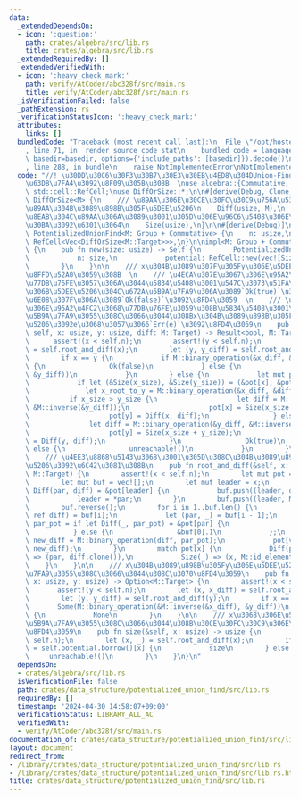 ```yaml
---
data:
  _extendedDependsOn:
  - icon: ':question:'
    path: crates/algebra/src/lib.rs
    title: crates/algebra/src/lib.rs
  _extendedRequiredBy: []
  _extendedVerifiedWith:
  - icon: ':heavy_check_mark:'
    path: verify/AtCoder/abc328f/src/main.rs
    title: verify/AtCoder/abc328f/src/main.rs
  _isVerificationFailed: false
  _pathExtension: rs
  _verificationStatusIcon: ':heavy_check_mark:'
  attributes:
    links: []
  bundledCode: "Traceback (most recent call last):\n  File \"/opt/hostedtoolcache/Python/3.10.14/x64/lib/python3.10/site-packages/onlinejudge_verify/documentation/build.py\"\
    , line 71, in _render_source_code_stat\n    bundled_code = language.bundle(stat.path,\
    \ basedir=basedir, options={'include_paths': [basedir]}).decode()\n  File \"/opt/hostedtoolcache/Python/3.10.14/x64/lib/python3.10/site-packages/onlinejudge_verify/languages/rust.py\"\
    , line 288, in bundle\n    raise NotImplementedError\nNotImplementedError\n"
  code: "//! \u30DD\u30C6\u30F3\u30B7\u30E3\u30EB\u4ED8\u304DUnion-Find  \n//! \u53EF\
    \u63DB\u7FA4\u3092\u8F09\u305B\u308B  \nuse algebra::{Commutative, Group};\nuse\
    \ std::cell::RefCell;\nuse DiffOrSize::*;\n\n#[derive(Debug, Clone, Copy)]\nenum\
    \ DiffOrSize<M> {\n    /// \u89AA\u306E\u30CE\u30FC\u30C9\u756A\u53F7\u3068\u3001\
    \u89AA\u304B\u3089\u898B\u305F\u5DEE\u5206\n    Diff(usize, M),\n    /// \u81EA\
    \u8EAB\u304C\u89AA\u306A\u3089\u3001\u305D\u306E\u96C6\u5408\u306E\u30B5\u30A4\
    \u30BA\u3092\u6301\u3064\n    Size(usize),\n}\n\n#[derive(Debug)]\npub struct\
    \ PotentializedUnionFind<M: Group + Commutative> {\n    n: usize,\n    potential:\
    \ RefCell<Vec<DiffOrSize<M::Target>>>,\n}\n\nimpl<M: Group + Commutative> PotentializedUnionFind<M>\
    \ {\n    pub fn new(size: usize) -> Self {\n        PotentializedUnionFind {\n\
    \            n: size,\n            potential: RefCell::new(vec![Size(1); size]),\n\
    \        }\n    }\n\n    /// x\u304B\u3089\u307F\u305Fy\u306E\u5DEE\u5206\u3092\
    \u8FFD\u52A0\u3059\u308B  \n    /// \u4ECA\u307E\u3067\u306E\u95A2\u4FC2\u3068\
    \u77DB\u76FE\u3057\u306A\u3044\u5834\u5408\u3001\u547C\u3073\u51FA\u3057\u524D\
    \u306B\u5DEE\u5206\u304C\u672A\u5B9A\u7FA9\u306A\u3089`Ok(true)`\u3001\u5B9A\u7FA9\
    \u6E08\u307F\u306A\u3089`Ok(false)`\u3092\u8FD4\u3059  \n    /// \u4ECA\u307E\u3067\
    \u306E\u95A2\u4FC2\u3068\u77DB\u76FE\u3059\u308B\u5834\u5408\u3001\u5143\u3005\
    \u5B9A\u7FA9\u3055\u308C\u3066\u3044\u308Bx\u304B\u3089\u898B\u305Fy\u306E\u5DEE\
    \u5206\u3092e\u3068\u3057\u3066`Err(e)`\u3092\u8FD4\u3059\n    pub fn relate(&mut\
    \ self, x: usize, y: usize, diff: M::Target) -> Result<bool, M::Target> {\n  \
    \      assert!(x < self.n);\n        assert!(y < self.n);\n        let (x, x_diff)\
    \ = self.root_and_diff(x);\n        let (y, y_diff) = self.root_and_diff(y);\n\
    \        if x == y {\n            if M::binary_operation(&x_diff, &diff) == y_diff\
    \ {\n                Ok(false)\n            } else {\n                Err(M::binary_operation(&M::inverse(&x_diff),\
    \ &y_diff))\n            }\n        } else {\n            let mut pot = self.potential.borrow_mut();\n\
    \            if let (&Size(x_size), &Size(y_size)) = (&pot[x], &pot[y]) {\n  \
    \              let x_root_to_y = M::binary_operation(&x_diff, &diff);\n      \
    \          if x_size > y_size {\n                    let diff = M::binary_operation(&x_root_to_y,\
    \ &M::inverse(&y_diff));\n                    pot[x] = Size(x_size + y_size);\n\
    \                    pot[y] = Diff(x, diff);\n                } else {\n     \
    \               let diff = M::binary_operation(&y_diff, &M::inverse(&x_root_to_y));\n\
    \                    pot[y] = Size(x_size + y_size);\n                    pot[x]\
    \ = Diff(y, diff);\n                }\n                Ok(true)\n            }\
    \ else {\n                unreachable!()\n            }\n        }\n    }\n\n\
    \    /// \u4EE3\u8868\u5143\u3068\u3001\u305D\u308C\u304B\u3089\u898B\u305F\u5DEE\
    \u5206\u3092\u6C42\u3081\u308B\n    pub fn root_and_diff(&self, x: usize) -> (usize,\
    \ M::Target) {\n        assert!(x < self.n);\n        let mut pot = self.potential.borrow_mut();\n\
    \        let mut buf = vec![];\n        let mut leader = x;\n        while let\
    \ Diff(par, diff) = &pot[leader] {\n            buf.push((leader, diff.clone()));\n\
    \            leader = *par;\n        }\n        buf.push((leader, M::id_element()));\n\
    \        buf.reverse();\n        for i in 1..buf.len() {\n            let (v,\
    \ ref diff) = buf[i];\n            let (par, _) = buf[i - 1];\n            let\
    \ par_pot = if let Diff(_, par_pot) = &pot[par] {\n                par_pot\n \
    \           } else {\n                &buf[0].1\n            };\n            let\
    \ new_diff = M::binary_operation(diff, par_pot);\n            pot[v] = Diff(leader,\
    \ new_diff);\n        }\n        match pot[x] {\n            Diff(par, ref diff)\
    \ => (par, diff.clone()),\n            Size(_) => (x, M::id_element()),\n    \
    \    }\n    }\n\n    /// x\u304B\u3089\u898B\u305Fy\u306E\u5DEE\u5206\u304C\u5B9A\
    \u7FA9\u3055\u308C\u3066\u3044\u308C\u3070\u8FD4\u3059\n    pub fn diff(&self,\
    \ x: usize, y: usize) -> Option<M::Target> {\n        assert!(x < self.n);\n \
    \       assert!(y < self.n);\n        let (x, x_diff) = self.root_and_diff(x);\n\
    \        let (y, y_diff) = self.root_and_diff(y);\n        if x == y {\n     \
    \       Some(M::binary_operation(&M::inverse(&x_diff), &y_diff))\n        } else\
    \ {\n            None\n        }\n    }\n\n    /// x\u3068\u306E\u5DEE\u5206\u304C\
    \u5B9A\u7FA9\u3055\u308C\u3066\u3044\u308B\u30CE\u30FC\u30C9\u306E\u6570\u3092\
    \u8FD4\u3059\n    pub fn size(&self, x: usize) -> usize {\n        assert!(x <\
    \ self.n);\n        let (x, _) = self.root_and_diff(x);\n        if let Size(size)\
    \ = self.potential.borrow()[x] {\n            size\n        } else {\n       \
    \     unreachable!()\n        }\n    }\n}\n"
  dependsOn:
  - crates/algebra/src/lib.rs
  isVerificationFile: false
  path: crates/data_structure/potentialized_union_find/src/lib.rs
  requiredBy: []
  timestamp: '2024-04-30 14:58:07+09:00'
  verificationStatus: LIBRARY_ALL_AC
  verifiedWith:
  - verify/AtCoder/abc328f/src/main.rs
documentation_of: crates/data_structure/potentialized_union_find/src/lib.rs
layout: document
redirect_from:
- /library/crates/data_structure/potentialized_union_find/src/lib.rs
- /library/crates/data_structure/potentialized_union_find/src/lib.rs.html
title: crates/data_structure/potentialized_union_find/src/lib.rs
---
```

